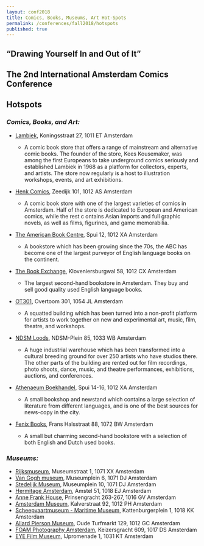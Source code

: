 ```yaml
---
layout: conf2018
title: Comics, Books, Museums, Art Hot-Spots
permalink: /conferences/fall2018/hotspots
published: true
---
```


## “Drawing Yourself In and Out of It”  
## The 2nd International Amsterdam Comics Conference

##  Hotspots

### _Comics, Books, and Art:_

* [Lambiek](http://lambiek.net), Koningsstraat 27, 1011 ET
Amsterdam
	* A comic book store that offers a range of mainstream and alternative comic books. The founder of the store, Kees Kousemaker, was among the first Europeans to take underground comics seriously and established Lambiek in 1968 as a platform for collectors, experts, and artists. The store now 
	regularly is a host to illustration workshops, events, and art exhibitions.


* [Henk Comics](http://www.comics.nl), Zeedijk 101, 1012 AS Amsterdam
	* A comic book store with one of the largest varieties of comics in Amsterdam. Half of the store is dedicated to European and American comics, while the rest c
	ontains Asian imports and full graphic novels, as well as films, figurines, and game memorabilia. 


* [The American Book Centre](https://abc.nl), Spui 12, 1012 XA Amsterdam
	* A bookstore which has been growing since the 70s, the ABC has become one of the largest purveyor of English language books on the continent.


* [The Book Exchange](http://bookexchange.nl), Kloveniersburgwal 58, 1012 CX Amsterdam
	* The largest second-hand bookstore in Amsterdam. They buy and sell good quality used English language books.


* [OT301](http://ot301.nl), Overtoom 301, 1054 JL Amsterdam
	* A squatted building which has been turned into a non-profit platform for artists to work together on new and experimental art, music, film, theatre, and workshops.


* [NDSM Loods](http://ndsmloods.nl), NDSM-Plein 85, 1033 WB Amsterdam
	* A huge industrial warehouse which has been transformed into a cultural breeding ground for over 250 artists who have studios there. The other parts of the building are rented out for film recordings, photo shoots, dance, music, and theatre performances, exhibitions, auctions, and conferences.


* [Athenaeum Boekhandel](https://www.athenaeum.nl), Spui 14-16, 1012 XA Amsterdam
	* A small bookshop and newstand which contains a large selection of literature from different languages, and is one of the best sources for news-copy in the city.


* [Fenix Books](http://fenixbooks.com), Frans Halsstraat 88, 1072 BW Amsterdam
	* A small but charming second-hand bookstore with a selection of both English and Dutch used books.


### _Museums:_

* [Rijksmuseum](https://www.rijksmuseum.nl/en), Museumstraat 1, 1071 XX Amsterdam
* [Van Gogh museum](https://www.vangoghmuseum.nl/en), Museumplein 6, 1071 DJ Amsterdam
* [Stedelijk Museum](https://www.stedelijk.nl/en), Museumplein 10, 1071 DJ Amsterdam
* [Hermitage Amsterdam](https://hermitage.nl/nl/), Amstel 51, 1018 EJ Amsterdam
* [Anne Frank House](https://www.annefrank.org/en/), Prinsengracht 263-267, 1016 GV Amsterdam
* [Amsterdam Museum](https://www.amsterdammuseum.nl/), Kalverstraat 92, 1012 PH Amsterdam
* [Scheepvaartmuseum - Maritime Museum](https://www.hetscheepvaartmuseum.com/), Kattenburgerplein 1, 1018 KK Amsterdam
* [Allard Pierson Museum](http://www.allardpiersonmuseum.nl/en), Oude Turfmarkt 129, 1012 GC Amsterdam
* [FOAM Photography Amsterdam](https://www.foam.org/), Keizersgracht 609, 1017 DS Amsterdam
* [EYE Film Museum](https://www.eyefilm.nl/en), IJpromenade 1, 1031 KT Amsterdam
